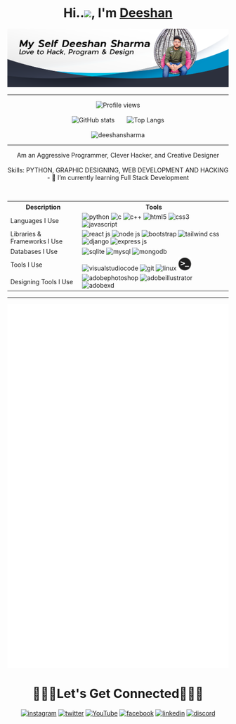 
<h1  align=center>Hi..<img  src="https://media.giphy.com/media/hvRJCLFzcasrR4ia7z/giphy.gif"  width="30px"></a>, I'm <a  href='https://www.deeshansharma.me/'  target='_blank'>Deeshan</a></h1>

<img src="https://raw.githubusercontent.com/DeeshanSharma/DeeshanSharma/master/Banner.png" alt="Banner Image About Deeshan Sharma">

<hr />

<p  align="center"><img  src='https://gpvc.arturio.dev/DeeshanSharma'  alt='Profile views'><br /><br /><img  src="https://github-readme-stats.vercel.app/api?username=DeeshanSharma&show_icons=true&count_private=true&theme=tokyonight&bg_color=ffffff00"  alt="GitHub stats" />  <img  src="https://github-readme-stats.vercel.app/api/top-langs/?username=DeeshanSharma&layout=compact&theme=tokyonight&bg_color=ffffff00"  alt="Top Langs" /><br /><br /><img  src="https://github-readme-streak-stats.herokuapp.com/?user=deeshansharma&theme=dark"  alt="deeshansharma" /></p>

<hr />

<p align=center>Am an Aggressive Programmer, Clever Hacker, and Creative Designer<br><br>
Skills: PYTHON, GRAPHIC DESIGNING, WEB DEVELOPMENT AND HACKING<br>
- 🌱 I’m currently learning Full Stack Development</p>

<br />

<table align=center>
<tr>
<th>Description</th>
<th>Tools</th>
</tr>
<tr>
<td>Languages I Use</td>
<td><img  src='https://www.vectorlogo.zone/logos/python/python-icon.svg'  alt='python'  height='30'> <img  src='https://devicons.github.io/devicon/devicon.git/icons/c/c-original.svg'  alt='c'  height='35'> <img  src='https://devicons.github.io/devicon/devicon.git/icons/cplusplus/cplusplus-original.svg'  alt='c++'  height='35'> <img  src='https://www.vectorlogo.zone/logos/w3_html5/w3_html5-icon.svg'  alt='html5'  height='30'> <img  src='https://devicons.github.io/devicon/devicon.git/icons/css3/css3-original-wordmark.svg'  alt='css3'  height='40'> <img  src='https://devicons.github.io/devicon/devicon.git/icons/javascript/javascript-original.svg'  alt='javascript'  height='30'></td>
</tr>
<tr>
<td>Libraries & Frameworks I Use</td>
<td><img  src='https://www.vectorlogo.zone/logos/reactjs/reactjs-icon.svg'  alt='react js'  height='30'> <img  src='https://www.vectorlogo.zone/logos/nodejs/nodejs-icon.svg'  alt='node js'  height='30'> <img  src='https://devicons.github.io/devicon/devicon.git/icons/bootstrap/bootstrap-plain.svg'  alt='bootstrap'  height='30'> <img  src='https://www.vectorlogo.zone/logos/tailwindcss/tailwindcss-icon.svg'  alt='tailwind css'  height='30'> <img  src='https://devicons.github.io/devicon/devicon.git/icons/django/django-original.svg'  alt='django'  width='40'> <img  src='https://devicons.github.io/devicon/devicon.git/icons/express/express-original-wordmark.svg'  alt='express js'  width='45'></td>
</tr>
<tr>
<td>Databases I Use</td>
<td><img  src='https://www.vectorlogo.zone/logos/sqlite/sqlite-icon.svg'  alt='sqlite'  height='30'> <img  src='https://www.vectorlogo.zone/logos/mysql/mysql-official.svg'  alt='mysql'  height='35'> <img  src='https://www.vectorlogo.zone/logos/mongodb/mongodb-icon.svg'  alt='mongodb'  height='35'></td>
</tr>
<tr>
<td>Tools I Use</td>
<td><img  src='https://www.vectorlogo.zone/logos/visualstudio_code/visualstudio_code-icon.svg'  alt='visualstudiocode'  height='30'> <img  src='https://www.vectorlogo.zone/logos/git-scm/git-scm-icon.svg'  alt='git'  height='30'> <img  src='https://devicons.github.io/devicon/devicon.git/icons/linux/linux-original.svg'  alt='linux'  height='30'> <img  src="https://raw.githubusercontent.com/github/explore/80688e429a7d4ef2fca1e82350fe8e3517d3494d/topics/terminal/terminal.png"  alt="Terminal"  width="30px"></td>
</tr>
<tr>
<td>Designing Tools I Use</td>
<td><img  src='https://seeklogo.com/images/A/adobe-photoshop-cc-logo-CBD0AAA3A7-seeklogo.com.png'  alt='adobephotoshop'  height='29'> <img  src='https://www.vectorlogo.zone/logos/adobe_illustrator/adobe_illustrator-icon.svg'  alt='adobeillustrator'  height='30'> <img  src='https://cdn.worldvectorlogo.com/logos/adobe-xd.svg'  alt='adobexd'  height='30'></td>
</tr>
</table>

<hr />

<p  align=center><img src='https://github.com/DeeshanSharma/DeeshanSharma/blob/master/github-metrics.svg'  alt='GitHub metrics'></p>

<h1  align=center>🤘🏻🥳Let's Get Connected🥳🤘🏻</h1>

<p  align=center><a  href="https://www.instagram.com/i_am___unknown__"  target="_blank"><img  src='https://www.vectorlogo.zone/logos/instagram/instagram-icon.svg'  alt='instagram'  height='40'></a> <a  href="https://twitter.com/DeeshanSharma_"  target="_blank"><img  src='https://www.vectorlogo.zone/logos/twitter/twitter-official.svg'  alt='twitter'  height='40'></a> <a  href="https://www.youtube.com/c/TechTeach_ds"  target="_blank"><img  src='https://www.vectorlogo.zone/logos/youtube/youtube-icon.svg'  alt='YouTube'  height='44'></a> <a  href="https://www.facebook.com/deeshan.sharma"  target="_blank"><img  src='https://www.vectorlogo.zone/logos/facebook/facebook-icon.svg'  alt='facebook'  height='40'></a> <a  href="https://www.linkedin.com/in/deeshansharma"  target="_blank"><img  src='https://www.vectorlogo.zone/logos/linkedin/linkedin-icon.svg'  alt='linkedin'  height='40'></a> <a  href="https://discord.gg/JMQ5Nwe"  target="_blank"><img  src='https://www.vectorlogo.zone/logos/discordapp/discordapp-icon.svg'  alt='discord'  height='40'></a></p>

<br />
